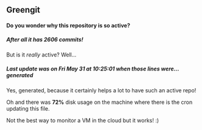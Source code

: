 ## Greengit

#### Do you wonder why this repository is so active?

##### After all it has 2606 commits!

But is it *really* active? Well...

##### Last update was on Fri May 31 at 10:25:01 when those lines were... generated

Yes, generated, because it certainly helps a lot to have such an active repo!

Oh and there was **72%** disk usage on the machine
where there is the cron updating this file.

Not the best way to monitor a VM in the cloud but it works! :)

